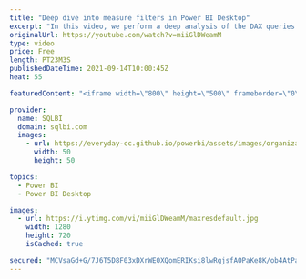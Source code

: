 ```yaml
---
title: "Deep dive into measure filters in Power BI Desktop"
excerpt: "In this video, we perform a deep analysis of the DAX queries generated by Power BI when you use a measure as a filter in a Power BI visual.\r The DAX code generated might show a different behavior whether the measure is part of the values shown in the visual or not. \r Article and download: https://sql.bi/721618?aff=yt"
originalUrl: https://youtube.com/watch?v=miiGlDWeamM
type: video
price: Free
length: PT23M3S
publishedDateTime: 2021-09-14T10:00:45Z
heat: 55

featuredContent: "<iframe width=\"800\" height=\"500\" frameborder=\"0\" src=\"https://www.youtube.com/embed/miiGlDWeamM\" allow=\"accelerometer; autoplay; encrypted-media; gyroscope; picture-in-picture\" allowfullscreen></iframe>"

provider:
  name: SQLBI
  domain: sqlbi.com
  images:
    - url: https://everyday-cc.github.io/powerbi/assets/images/organizations/sqlbi.com-50x50.jpg
      width: 50
      height: 50

topics:
  - Power BI
  - Power BI Desktop

images:
  - url: https://i.ytimg.com/vi/miiGlDWeamM/maxresdefault.jpg
    width: 1280
    height: 720
    isCached: true

secured: "MCVsaGd+G/7J6T5D8F03xDXrWE0XQomERIKsi8lwRgjsfAOPaKe8K/ob4AtPaBbV/D+waVIsljs6Tf1VIM/j3QjzQNbFdnjXKiPA6z3N6NOgHOpbEuFw3Vk0anRjNo2o3QVwlyYN4faE4W5S+EQcrdUCdCMfCWi4Xd6nr/ruCGqZl6HZCA0vi3stOiVLqr5By3gUVswAFAMI+q3y3MO5YVt4Kz/U4KxWw9Yj2N3Be6TzR/PnCdcqmaCKJkT7SOG1epMyD/FIfx+xc4+WUGwpdX0vYE/uCyCrgvL/ZAiFcOsNbyO8dFgOB2ORDTibyoyzUe34mprgbFFk1tKH+dSCQvGC0skeW6c+EtqCAf8I5Gn8Vj+pawhcMIgnj43/E67NgqBAYTSlD+3avighWD4D+gHIbO/x9+clvscHcrMSGIw=;gIKasqx/DN2qlTVo0fxWWA=="
---
```


